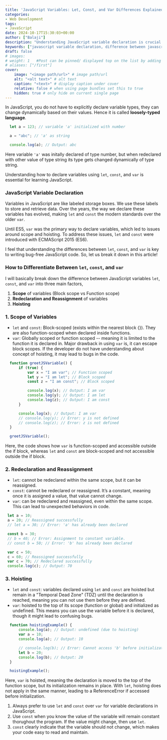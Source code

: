 ```yaml
---
title: 'JavaScript Variables: Let, Const, and Var Differences Explained'
categories:
- Web Development
tags:
- JavaScript
date: 2024-10-17T15:30:03+00:00
author: ["Balaji"]
description: "Understanding JavaScript variable declaration is crucial for writing efficient code. This article explains the difference between JavaScript variables let const var, focusing on JavaScript let vs var vs const, when to use let const var in JavaScript, JavaScript variable scope explained, JavaScript variable hoisting explained, and the const vs let JavaScript performance comparison."
keywords: ["javascript variable declaration, difference between javascript variables let const var, javascript let vs var vs const, when to use let const var in javascript, javascript variable scope explained, javascript variable hoisting explained, const vs let javascript performance"]
draft: false
# images: 
# weight: 1   #Post can be pinned/ displayed top on the list by adding a weight=<num> var to page-variables
# aliases: ["/first"]
cover:
    image: "<image path/url>" # image path/url
    alt: "<alt text>" # alt text
    caption: "<text>" # display caption under cover
    relative: false # when using page bundles set this to true
    hidden: true # only hide on current single page
---
```


In JavaScript, you do not have to explicitly declare variable types, they can change dynamically based on their values. Hence it is called **loosely-typed language**.

```javascript
  let a = 123; // variable 'a' initialized with number

  a = "abc"; // 'a' as string

  console.log(a); // Output: abc
```

Here variable `'a'` was initally declared of type number, but when redeclared with other value of type string its type gets changed dynamically of type string.

Understanding how to declare variables using `let`, `const`, and `var` is essential for learning JavaScript.

### JavaScript Variable Declaration

Variables in JavaScript are like labeled storage boxes. We use these labels to store and retrieve data. Over the years, the way we declare these variables has evolved, making `let` and `const` the modern standards over the older `var`.

Until ES5, `var` was the primary way to declare variables, which led to issues around scope and hoisting. To address these issues, `let` and `const` were introduced with ECMAScript 2015 (ES6). 

I feel that understanding the differences between `let`, `const`, and `var` is key to writing bug-free JavaScript code. So, let us break it down in this article!


### How to Differentiate Between `let`, `const`, and `var`

I will basically break down the difference between JavaScript variables `let`, `const`, and `var` into three main factors,

1. **Scope** of variables (Block scope vs Function scope)
2. **Redeclaration and Reassignment** of variables
3. **Hoisting** 

### 1. Scope of Variables
 * `let` and `const`: Block-scoped (exists within the nearest block {}). They are also function-scoped when declared inside functions.
 * `var`: Globally scoped or function scoped -- meaning it is limited to the function it is declared in. Major drawback in using `var` is, it can escape block scopes. If the developer do not have understanding about concept of hoisting, it may lead to bugs in the code.

```javascript
  function greetJSVariable() {
      if (true) {
          var x = "I am var"; // Function scoped
          let y = "I am let"; // Block scoped
          const z = "I am const"; // Block scoped

          console.log(x); // Output: I am var
          console.log(y); // Output: I am let
          console.log(z); // Output: I am const
      }

      console.log(x); // Output: I am var
      // console.log(y); // Error: y is not defined
      // console.log(z); // Error: z is not defined
  }

  greetJSVariable();
```
Here, the code shows how `var` is function-scoped and accessible outside the if block, whereas `let` and `const` are block-scoped and not accessible outside the if block.

### 2. Redeclaration and Reassignment
 * `let`: cannot be redeclared within the same scope, but it can be reassigned.
 * `const`: cannot be redeclared or reassigned. It’s a constant, meaning once it is assigned a value, that value cannot change.
 * `var`: can be redeclared and reassigned, even within the same scope. This can lead to unexpected behaviors in code.

 ```JavaScript
  let a = 10;
  a = 20; // Reassigned successfully
  // let a = 30; // Error: 'a' has already been declared

  const b = 30;
  // b = 40; // Error: Assignment to constant variable.
  // const b = 50; // Error: 'b' has already been declared

  var c = 50;
  c = 60; // Reassigned successfully
  var c = 70; // Redeclared successfully
  console.log(c); // Output: 70
 ```

### 3. Hoisting

 * `let` and `const`: variables declared using `let` and `const` are hoisted but remain in a "Temporal Dead Zone" (TDZ) until the declaration is reached, meaning you can not use them before they are defined.
 * `var`: hoisted to the top of its scope (function or global) and initialized as undefined. This means you can use the variable before it is declared, though it might lead to confusing bugs.

```javascript
  function hoistingExample() {
      console.log(a); // Output: undefined (due to hoisting)
      var a = 10;
      console.log(a); // Output: 10

      // console.log(b); // Error: Cannot access 'b' before initialization
      let b = 20;
      console.log(b); // Output: 20
  }

  hoistingExample();
```
Here, `var` is hoisted, meaning the declaration is moved to the top of the function scope, but its initialization remains in place. With `let`, hoisting does not apply in the same manner, leading to a ReferenceError if accessed before initialization.

<aside class="note">
  <ol>
    <li>Always prefer to use <code>let</code> and <code>const</code> over <code>var</code> for variable declarations in JavaScript.</li>
    <li>Use <code>const</code> when you know the value of the variable will remain constant thorughout the program. If the value might change, then use <code>let</code>.</li>
    <li><code>const</code> clearly indicate that the variable should not change, which makes your code easy to read and maintain.</li>
  </ol>
</aside>